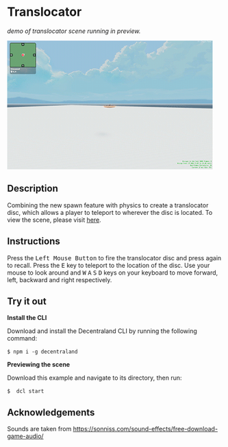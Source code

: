 # Translocator
_demo of translocator scene running in preview._

![demo](https://github.com/decentraland-scenes/translocator/blob/master/screenshots/translocator.gif)

## Description
Combining the new spawn feature with physics to create a translocator disc, which allows a player to teleport to wherever the disc is located. To view the scene, please visit [here](https://translocator.vercel.app/).

## Instructions
Press the <kbd>Left Mouse Button</kbd> to fire the translocator disc and press again to recall. Press the <kbd>E</kbd> key to teleport to the location of the disc. Use your mouse to look around and <kbd>W</kbd> <kbd>A</kbd> <kbd>S</kbd> <kbd>D</kbd> keys on your keyboard to move forward, left, backward and right respectively.

## Try it out

**Install the CLI**

Download and install the Decentraland CLI by running the following command:

```
$ npm i -g decentraland
```

**Previewing the scene**

Download this example and navigate to its directory, then run:

```
$  dcl start
```

## Acknowledgements
Sounds are taken from https://sonniss.com/sound-effects/free-download-game-audio/
